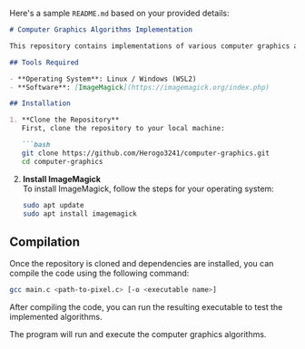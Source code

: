 Here's a sample `README.md` based on your provided details:

```markdown
# Computer Graphics Algorithms Implementation

This repository contains implementations of various computer graphics algorithms. You can compile and run the code on both Linux and Windows (WSL2) environments. 

## Tools Required

- **Operating System**: Linux / Windows (WSL2)
- **Software**: [ImageMagick](https://imagemagick.org/index.php)

## Installation

1. **Clone the Repository**  
   First, clone the repository to your local machine:

   ```bash
   git clone https://github.com/Herogo3241/computer-graphics.git
   cd computer-graphics
   ```

2. **Install ImageMagick**  
   To install ImageMagick, follow the steps for your operating system:

   ```bash
   sudo apt update
   sudo apt install imagemagick
   ```

## Compilation

Once the repository is cloned and dependencies are installed, you can compile the code using the following command:

```bash
gcc main.c <path-to-pixel.c> [-o <executable name>]
```

After compiling the code, you can run the resulting executable to test the implemented algorithms.


The program will run and execute the computer graphics algorithms.




